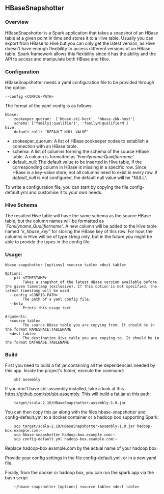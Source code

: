 ## HBaseSnapshotter

### Overview
HBaseSnapshotter is a Spark application that takes a snapshot of an HBase table at a given point in time and stores it to a Hive table. Usually you can export from HBase to Hive but you can only get the latest version, as Hive doesn't have enough flexibility to access different versions of an HBase table. Spark framework allows this flexibility since it has the ability and the API to access and manipulate both HBase and Hive.

### Configuration
HBaseSnapshotter needs a yaml configuration file to be provided through the option
```
--config <CONFIG-PATH>
```

The format of the yaml config is as follows:
```
hbase:
    zookeeper_quorum:  ['hbase-zk1-host', 'hbase-zkN-host']
    schema: ['family1:qualifier1', 'familyN:qualifierN']
hive:
    default_null: 'DEFAULT NULL VALUE'
```

  * zookeeper_quorum: A list of HBase zookeeper nodes to establish a connection with an HBase table.
  * schema: A list of columns forming the schema of the source HBase table. A column is formatted as   *'Familyname:Qualifiername'*.
  * default_null: The default value to be inserted in Hive table, if the corresponding column in HBase is missing in a specific row. Since HBase is a key-value store, not all columns need to exist in every row. if *default_null* is not configured, the default null value will be "NULL".

To write a configuration file, you can start by copying the file config-default.yml and customise it to your own needs.

### Hive Schema
The resulted Hive table will have the same schema as the source HBase table, but the column names will be formatted
as *'Familyname_Qualifiername'*. A new column will be added to the Hive table named *"k_hbase_key"* for storing the HBase key of this row. For now, the columns in Hive will be of type *string* only, but in the future you might be able to provide the types in the config file.

### Usage:
```
hbase-snapshotter [options] <source table> <dest table>

Options:
  --pit <TIMESTAMP>
        Takes a snapshot of the latest HBase version available before the given timestamp (exclusive). If this option is not specified, the latest timestamp will be used.
  --config <CONFIG-PATH>
        The path of a yaml config file.
  --help
        Prints this usage text

Arguments:
  <source table>
        The source HBase table you are copying from. It should be in the format NAMESPACE:TABLENAME
  <dest table>
        The destination Hive table you are copying to. It should be in the format DATABASE.TABLENAME
```
### Build
First you need to build a fat jar containing all the dependencies needed by this app. Inside the project's folder, execute the command:
````
    sbt assembly
````
If you don't have sbt-assembly installed, take a look at this https://github.com/sbt/sbt-assembly. This will build a fat jar at this path:
````
    target/scala-2.10/HBaseSnapshotter-assembly-1.0.jar
````

You can then copy this jar along with the files hbase-snapshotter and config-default.yml to a docker container or a hadoop box supporting Spark:
````
    scp target/scala-2.10/HBaseSnapshotter-assembly-1.0.jar hadoop-box.example.com:~
    scp hbase-snapshotter hadoop-box.example.com:~
    scp config-default.yml hadoop-box.example.com:~
````    
Replace hadoop-box.example.com by the actual name of your hadoop box.

Provide your config settings in the file config-default.yml, or in a new yaml file.

Finally, from the docker or hadoop box, you can run the spark app via the bash script
````
    ~/hbase-snapshotter [options] <source table> <dest table>
````